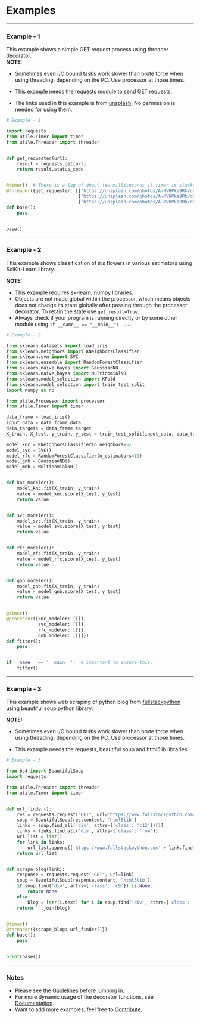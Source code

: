 # Examples
---
### Example - 1
This example shows a simple GET request process using threader
decorator.  
**NOTE:**  

- Sometimes even I/O bound tasks work slower than brute force
  when using threading, depending on the PC. Use processor at those times.  
  
- This example needs the requests module to send GET requests.  

- The links used in this example is from [unsplash](https://unsplash.com/).
  No permission is needed for using them.
```python
# Example - 1

import requests
from utile.Timer import timer
from utile.Threader import threader


def get_requester(url):
    result = requests.get(url)
    return result.status_code


@timer()  # There is a lag of about few milliseconds if timer is stacked above. 
@threader({get_requester: [['https://unsplash.com/photos/A-NVHPka9Rk/download?force=true&w=640'],
                           ['https://unsplash.com/photos/A-NVHPka9Rk/download?force=true&w=1920'],
                           ['https://unsplash.com/photos/A-NVHPka9Rk/download?force=true&w=2400']]})
def base():
    pass


base() 
```
---
### Example - 2
This example shows classification of iris flowers in various
estimators using SciKit-Learn library.

**NOTE:**

- This example requires sk-learn, numpy libraries.
 - Objects are not made global within the processor, which means
objects does not change its state globally after passing through
the processor decorator. To retain the state use `get_result=True`.
- Always check if your program is running directly or by some other module using
`if __name__ == "__main__": ...`.
```python
# Example - 2

from sklearn.datasets import load_iris
from sklearn.neighbors import KNeighborsClassifier
from sklearn.svm import SVC
from sklearn.ensemble import RandomForestClassifier
from sklearn.naive_bayes import GaussianNB
from sklearn.naive_bayes import MultinomialNB
from sklearn.model_selection import KFold
from sklearn.model_selection import train_test_split
import numpy as np

from utile.Processor import processor
from utile.Timer import timer

data_frame = load_iris()
input_data = data_frame.data
data_targets = data_frame.target
X_train, X_test, y_train, y_test = train_test_split(input_data, data_targets, test_size=0.2)

model_knc = KNeighborsClassifier(n_neighbors=5)
model_svc = SVC()
model_rfc = RandomForestClassifier(n_estimators=10)
model_gnb = GaussianNB()
model_mnb = MultinomialNB()


def knc_modeler():
    model_knc.fit(X_train, y_train)
    value = model_knc.score(X_test, y_test)
    return value


def svc_modeler():
    model_svc.fit(X_train, y_train)
    value = model_svc.score(X_test, y_test)
    return value


def rfc_modeler():
    model_rfc.fit(X_train, y_train)
    value = model_rfc.score(X_test, y_test)
    return value


def gnb_modeler():
    model_gnb.fit(X_train, y_train)
    value = model_gnb.score(X_test, y_test)
    return value


@timer()
@processor({knc_modeler: [[]],
            svc_modeler: [[]],
            rfc_modeler: [[]],
            gnb_modeler: [[]]})
def fitter():
    pass


if __name__ == '__main__':  # important to ensure this.
    fitter()
```
---
### Example - 3
This example shows web scraping of python blog from
[fullstackpython](https://www.fullstackpython.com/) using beautiful soup python library.

**NOTE:**

- Sometimes even I/O bound tasks work slower than brute force
when using threading, depending on the PC. Use processor at those times.

- This example needs the requests, beautiful soup and html5lib libraries.
```python
# Example - 3

from bs4 import BeautifulSoup
import requests

from utile.Threader import threader
from utile.Timer import timer


def url_finder():
    res = requests.request("GET", url='https://www.fullstackpython.com/blog.html')
    soup = BeautifulSoup(res.content, 'html5lib')
    links = soup.find_all('div', attrs={'class': 'c12'})[1]
    links = links.find_all('div', attrs={'class': 'row'})
    url_list = list()
    for link in links:
        url_list.append(['https://www.fullstackpython.com' + link.find('a')['href']])
    return url_list


def scrape_blog(link):
    response = requests.request("GET", url=link)
    soup = BeautifulSoup(response.content, 'html5lib')
    if soup.find('div', attrs={'class': 'c9'}) is None:
        return None
    else:
        blog = [str(i.text) for i in soup.find('div', attrs={'class': 'c9'}).find_all(['p', 'pre'])]
    return "".join(blog)


@timer()
@threader({scrape_blog: url_finder()})
def base():
    pass


print(base())
```
---
### Notes

- Please see the [Guidelines](https://utile.readthedocs.io/en/latest/guidelines/) before jumping in.
- For more dynamic usage of the decorator functions, see 
[Documentation](https://utile.readthedocs.io/en/latest/documentation/).
- Want to add more examples, feel free to [Contribute](https://github.com/j0fiN/utile).
